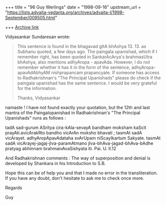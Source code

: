 +++
title = "96 Guy Werlings"
date = "1998-09-16"
upstream_url = "https://lists.advaita-vedanta.org/archives/advaita-l/1998-September/009505.html"

+++
[Archive link](https://lists.advaita-vedanta.org/archives/advaita-l/1998-September/009505.html)

Vidyasankar Sundaresan wrote:
>
> This sentence is found in the bhagavad gItA bhAshya 13. 13. as Subhanu
> quoted, a few days ago. The paingala upanishad, which if I remember right,
> has been quoted in SankarAcArya's brahmasUtra bhAshya, also mentions
> adhyAropa - apavAda. However, I do not remember whether it has it in the
> form of the sentence, adhyAropa-apavAdAbhyAM nishprapancam prapancyate. If
> someone has access to Radhakrishnan's "The Principal Upanishads" please do
> check if the paingala upanishad has the same sentence. I would be very
> grateful for the information.
>
> Thanks,
> Vidyasankar


namaste !
I have not found exactly your quotation, but the 12th and last mantra
of the Paingalopanishad in Radhakrishnan's "The Principal Upanishads"
runs as follows :

 tadA sad-gurum ASritya cira-kAla-sevayA bandham moksham kaScit
prayAti.avicArakRto bandho vicArAn moksho bhavati ; tasmAt sadA
vicArayet. adhyAropApavAdataha svArUpam niScayIkartum Sakyate. tasmAt
sadA vicArayej-jagaj-jIva-paramAtmano jIva-bhAva-jagad-bhAva-bAdhe
pratyag abhinnam brahmaivAvaSishyata iti.
Pai. U. II.12

And Radhakrishnan comments : The way of superposition and denial is
developed by Shankara in his Introduction to S.B.

Hope this can be of help you and that I made no error in the
transliteration. If you have any doubt, don't hesitate to ask me to
check once more.

Regards

Guy


